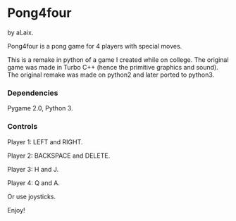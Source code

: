# Pong4four
by aLaix.

Pong4four is a pong game for 4 players with special moves.

This is a remake in python of a game I created while on college. The original game was made in Turbo C++ (hence the primitive graphics and sound). The original remake was made on python2 and later ported to python3.

### Dependencies
Pygame 2.0, Python 3.

### Controls
Player 1: LEFT and RIGHT.

Player 2: BACKSPACE and DELETE.

Player 3: H and J.

Player 4: Q and A.

Or use joysticks.

Enjoy!
